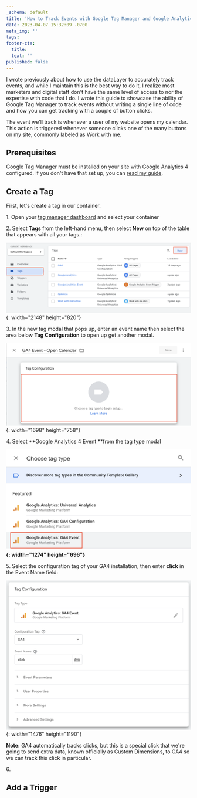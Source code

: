 ```yaml
---
_schema: default
title: 'How to Track Events with Google Tag Manager and Google Analytics: No Code'
date: 2023-04-07 15:32:09 -0700
meta_img: ''
tags:
footer-cta:
  title:
  text: ''
published: false
---
```

I wrote previously about how to use the dataLayer to accurately track events, and while I maintain this is the best way to do it, I realize most marketers and digital staff don't have the same level of access to nor the expertise with code that I do. I wrote this guide to showcase the ability of Google Tag Manager to track events without writing a single line of code and how you can get tracking with a couple of button clicks.&nbsp;

The event we'll track is whenever a user of my website opens my calendar. This action is triggered whenever someone clicks one of the many buttons on my site, commonly labeled as Work with me.&nbsp;

## Prerequisites

Google Tag Manager must be installed on your site with Google Analytics 4 configured. If you don't have that set up, you can [read my guide](https://edcupaioli.com/blog/configuring-google-analytics-4-with-google-tag-manager/).&nbsp;

## Create a Tag

First, let's create a tag in our container.&nbsp;

1\. Open your [tag manager dashboard](https://tagmanager.google.com/) and select your container

2\. Select **Tags** from the left-hand menu, then select **New** on top of the table that appears with all your tags.:&nbsp;

![](/images/screen-shot-2023-04-07-at-3-51-54-pm.png){: width="2148" height="820"}

3\. In the new tag modal that pops up, enter an event name then select the area below **Tag Configuration** to open up get another modal.&nbsp;

![](/images/screen-shot-2023-04-07-at-3-58-46-pm.png){: width="1698" height="758"}

4\. Select **Google Analytics 4 Event&nbsp;**from the tag type modal

**![](/images/screen-shot-2023-04-07-at-4-00-54-pm.png){: width="1274" height="696"}**

5\. Select the configuration tag of your GA4 installation, then enter **click** in the Event Name field:&nbsp;

![](/images/screen-shot-2023-04-07-at-4-09-50-pm.png){: width="1476" height="1190"}

**Note:**&nbsp;GA4 automatically tracks clicks, but this is a special click that we're going to send extra data, known officially as Custom Dimensions, to GA4 so we can track this click in particular.

6\.&nbsp; &nbsp;

## Add a Trigger